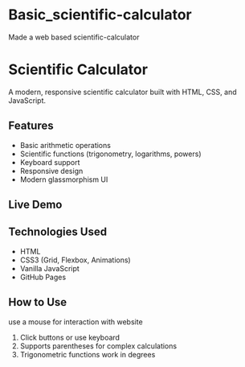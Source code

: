 # Basic_scientific-calculator
Made a  web based scientific-calculator
# Scientific Calculator

A modern, responsive scientific calculator built with HTML, CSS, and JavaScript.

## Features
- Basic arithmetic operations
- Scientific functions (trigonometry, logarithms, powers)
- Keyboard support
- Responsive design
- Modern glassmorphism UI

## Live Demo


## Technologies Used
- HTML
- CSS3 (Grid, Flexbox, Animations)
- Vanilla JavaScript
- GitHub Pages

## How to Use
use a mouse for interaction with website
1. Click buttons or use keyboard
2. Supports parentheses for complex calculations
3. Trigonometric functions work in degrees
